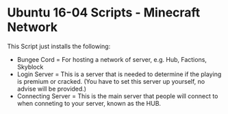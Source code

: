 # Ubuntu 16-04 Scripts - Minecraft Network

This Script just installs the following:
* Bungee Cord = For hosting a network of server, e.g. Hub, Factions, Skyblock
* Login Server = This is a server that is needed to determine if the playing is premium or cracked. (You have to set this server up yourself, no advise will be provided.)
* Connecting Server = This is the main server that people will connect to when conneting to your server, known as the HUB.